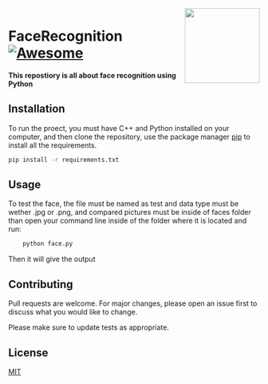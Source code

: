<img src="https://github.com/mynameisone/Ecom/blob/master/images/Phoenix.png?raw=true" align="right" height="150"/>

# FaceRecognition [![Awesome](https://cdn.rawgit.com/sindresorhus/awesome/d7305f38d29fed78fa85652e3a63e154dd8e8829/media/badge.svg)](https://github.com/sindresorhus/awesome#readme)

**This repostiory is all about face recognition using Python**


## Installation

To run the proect, you must have C++ and Python installed on your computer, and then clone the repository, use the package manager [pip](https://pip.pypa.io/en/stable/) to install all the requirements. 

```bash
pip install -r requirements.txt
```

## Usage

To test the face, the file must be named as test and data type must be wether .jpg or .png, and compared pictures must be inside of faces folder than open your command line inside of the folder where it is located and run:
```python
    python face.py
```
Then it will give the output

## Contributing
Pull requests are welcome. For major changes, please open an issue first to discuss what you would like to change.

Please make sure to update tests as appropriate.

## License
[MIT](https://choosealicense.com/licenses/mit/)
